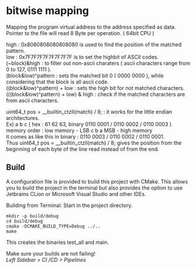 # bitwise mapping  
Mapping the program virtual address to the address specified as data.    
Pointer to the file will read 8 Byte per operation. ( 64bit CPU )   

high : 0x8080808080808080 is used to find the position of the matched pattern.     
low : 0x7F7F7F7F7F7F7F7F is to set the highbit of ASCII codes.  
(~block)&high : to filter out non-ascii charaters ( ascii characters range from 0 to 127, 0111 1111 ).  
(block&low)^pattern : sets the matched bit 0 ( 0000 0000 ), while considering that the block is all ascii code.  
((block&low)^pattern) + low : sets the high bit for not matched characters.  
(((block&low)^pattern) + low) & high : check if the matched characters are from ascii characters.  

uint64_t pos = __builtin_ctzll(match) / 8; : it works for the little endian architectures.  
Ex) a b c  ( hex : 61 62 63, binary 0110 0001 / 0110 0002 / 0110 0003 )     
memory order : low memory - LSB c b a MSB - high memory   
it comes as like this in binary : 0110 0003 / 0110 0002 / 0110 0001.  
Thus uint64_t pos = __builtin_ctzll(match) / 8; gives the position from the beginning of each byte of the line read instead of from the end.  




## Build
A configuration file is provided to build this project with CMake.
This allows you to build the project in the terminal but also
provides the option to use Jetbrains CLion or Microsoft Visual Studio
and other IDEs.

Building from Terminal:
Start in the project directory.
```
mkdir -p build/debug
cd build/debug
cmake -DCMAKE_BUILD_TYPE=Debug ../..
make
```

This creates the binaries test_all and main.

Make sure your builds are not failing! <br/>
*Left Sidebar > CI /CD > Pipelines*
